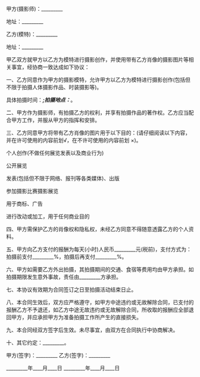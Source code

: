 
 


甲方(摄影师)：_________


地址：_________


乙方(模特)：_________


地址：_________


甲乙双方就甲方以乙方为模特进行摄影创作，并使用带有乙方肖像的摄影图片等相关事宜，经协商一致达成如下协议：


一、乙方同意作为甲方的摄影模特，允许甲方以乙方为模特进行摄影创作(包括但不限于拍摄人体摄影作品、时装摄影等)。


具体拍摄时间：_________;拍摄地点：_________。


二、甲方作为摄影师，有拍摄乙方的权利，并享有拍摄作品的著作权。乙方应当配合甲方工作，并服从甲方的指挥和安排。


三、乙方同意甲方将带有乙方肖像的图片用于以下目的：(请仔细阅读以下内容，并在许可使用的内容前划√，在不许可使用的内容前划 ×)。


个人创作(不做任何展览发表以及商业行为)


公开展览


发表(包括但不限于网络、报刊等各类媒体)、出版


参加摄影比赛摄影展览


用于商标、广告


进行改动或加工，用于任何商业目的


四、甲方需保护乙方的肖像权和隐私权，未经乙方同意不得随意透露乙方的个人资料。


五、甲方向乙方支付的报酬为每天(小时)人民币_________元(税前)，支付方式为：拍摄前支付_________%，拍摄后再支付_________%。


六、甲方如需要乙方外出拍摄，其拍摄期间的交通、食宿等费用均由甲方承担。如拍摄期限发生意外事故，责任由_________方承担。


七、本协议有效期为合同签订之日至拍摄活动结束日止。


八、本合同生效后，双方应严格遵守，如甲方中途违约或无故解除合同，已支付的报酬乙方不予退还，如乙方中途无故违约或无故解除合同，所收取的报酬应全部退回甲方，并应承担甲方为准备拍摄工作所产生的直接损失。


九、本合同经双方签字后生效。未尽事宜，由双方在合同执行中协商解决。


十、其它约定：_________。


甲方(签字)：_________                 乙方(签字)：_________


_________年____月____日               _________年____月____日




 


 

 
 
 
 
 
  


  
 

  


  


  
 
 
 
 

